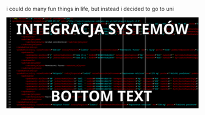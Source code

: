 i could do many fun things in life, but instead i decided to go to uni

![integracja systemów bottom text](integracja.png)

